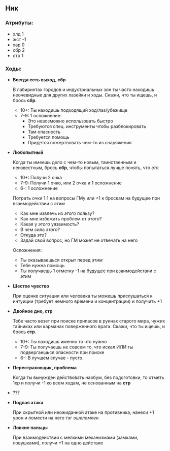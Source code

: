 ## Ник

### Атрибуты:

- хлд 1
- жст -1
- хар 0
- сбр 2
- стр 1

### Ходы:

- **Всегда есть выход, сбр**

    В лабиринтах городов и индустриальных зон ты часто находишь неочевидные для других лазейки и ходы. Скажи, что ты ищешь, и брось **сбр**.

    - 10+: Ты находишь подходящий ход/лаз/убежище
    - 7-9: 1 осложнение:
        - Это невозможно использовать быстро
        - Требуются спец. инструменты чтобы разблокировать
        - Там опасность
        - Требуется помощь
        - Придется пожертвовать чем-то из снаряжения

- **Любопытный**

    Когда ты имеешь дело с чем-то новым, таинственным и неизвестным, брось **сбр**, чтобы попытаться лучше понять, что _это_

    - 10+: Получи 2 очка
    - 7-9: Получи 1 очко, или 2 очка и 1 осложнение
    - 6-: 1 осложнение

    Потрать очки 1:1 на вопросы ГМу или +1 к броскам на будущее при взаимодействии с _этим_

    - Как мне извлечь из _этого_ пользу?
    - Как мне избежать проблем от _этого_?
    - Какая у _этого_ уязвимость?
    - В чем сила _этого_?
    - Откуда _это_?
    - Задай свой вопрос, но ГМ может не отвечать на него

    Осложнения:

    - Ты оказываешься открыт перед _этим_
    - Тебе нужна помощь
    - Ты получаешь 1 отметку -1 на будущее при взаимодействии с _этим_

- **Шестое чувство**

    При оценке ситуации или человека ты можешь прислушаться к интуиции (требует немного времени и концентрации) и получить +1 

- **Двойное дно, стр**

    Тебе часто везет при поиске припасов в руинах старого мира, чужих тайниках или карманах поверженного врага. Скажи, что ты ищешь, и брось **стр**.

    - 10+: Ты находишь именно то что нужно
    - 7-9: Ты получаешь не совсем то, что искал ИЛИ ты подвергаешься опасности при поиске
    - 6-: В лучшем случае - пусто.

- **Перестраховщик, проблема**

    Когда ты вынужден действовать наобум, без подоготовки, то отметь 1xp и получи -1 ко всем ходам, не основанным на **стр**

- ???
- **Подлая атака**

    При скрытной или неожиданной атаке на противника, нанеси +1 урон и помести на него тэг _ошеломлен_

- **Ловкие пальцы**

    При взаимодействии с мелкими механизмами (замками, ловушками), получи +1 на одно действие
